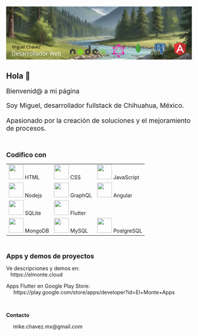 
![imagen](/assets/17.png)

<h2> Hola 👋 </h2>

<p style="font-size:1.1rem">
Bienvenid@ a mi página 
</p>

<p style="font-size:1.1rem; margin-bottom:20px">
Soy Miguel, desarrollador fullstack de Chihuahua, México.
</p>
<p style="font-size:1.1rem; margin-bottom:20px">
Apasionado 
por la creación de soluciones 
y el mejoramiento de procesos.
</p>

</br>
<p> <b style="font-size:1.1rem; margin-top:20px">
Codifico con
</b> </p>

| | | |
|-----|--------|----|
| <image src="assets/html.png" alt="" width="40"  height="40"> HTML | <image src="assets/css.png" alt="" width="40"  height="40"> CSS | <image src="assets/js.png" alt="" width="40"  height="40"> JavaScript |
| <image src="assets/nodejs.png" alt="" width="40"  height="40"> Nodejs | <image src="assets/graphql.png" alt="" width="40"  height="40"> GraphQL | <image src="assets/angular.png" alt="" width="40"  height="40"> Angular |
| <image src="assets/sqlite_2.png" alt="" width="40"  height="40"> SQLite | <image src="assets/flutter.png" alt="" width="40"  height="40"> Flutter |  |
| <image src="assets/mongodb_2.png" alt="" width="40"  height="40"> MongoDB | <image src="assets/mysql_2.png" alt="" width="40"  height="40"> MySQL | <image src="assets/postgresql_2.png" alt="" width="40"  height="40"> PostgreSQL |

</br>
<p> <b style="font-size:1.1rem; margin-top:20px">
Apps y demos de proyectos 
</b> </p>

<p>
Ve descripciones y demos en: </br> 
&nbsp;
<image src="assets/visual_2.png" alt=""  height="40"> 
https://elmonte.cloud
</p>

<p>
Apps Flutter en Google Play Store: </br>
&nbsp; &nbsp;
<image src="assets/play_store.png" alt=""  height="30"> 
https://play.google.com/store/apps/developer?id=El+Monte+Apps
</p>

</br>
<p> <b> Contacto </b> </p>
<p>
<image src="assets/mail.png" alt="" width="27"  style="margin-right: 7px;" >
&nbsp;
mike.chavez.mx@gmail.com
</p>
